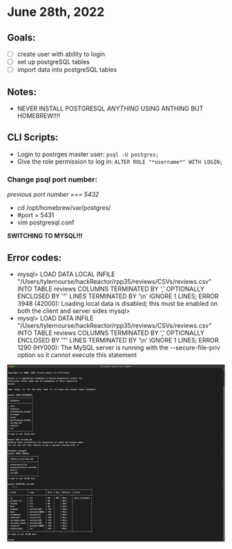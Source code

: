 # June 28th, 2022

## Goals:
- [ ] create user with ability to login
- [ ] set up postgreSQL tables
- [ ] import data into postgreSQL tables

## Notes:
- NEVER INSTALL POSTGRESQL *ANYTHING* USING ANTHING BUT HOMEBREW!!!!

## CLI Scripts:
- Login to postrges master user: ```psql -U postgres;```
- Give the role permission to log in: ```ALTER ROLE "*username*" WITH LOGIN;```

### Change psql port number:
*previous port number === 5432*
- cd /opt/homebrew/var/postgres/
- #port = 5431
- vim postgresql.conf

**SWITCHING TO MYSQL!!!**

## Error codes:
- mysql> LOAD DATA LOCAL INFILE "/Users/tylernourse/hackReactor/rpp35/reviews/CSVs/reviews.csv" INTO TABLE reviews COLUMNS TERMINATED BY ',' OPTIONALLY ENCLOSED BY '"' LINES TERMINATED BY '\n' IGNORE 1 LINES;
ERROR 3948 (42000): Loading local data is disabled; this must be enabled on both the client and server sides
mysql>
- mysql> LOAD DATA INFILE "/Users/tylernourse/hackReactor/rpp35/reviews/CSVs/reviews.csv" INTO TABLE reviews COLUMNS TERMINATED BY ',' OPTIONALLY ENCLOSED BY '"' LINES TERMINATED BY '\n' IGNORE 1 LINES;
ERROR 1290 (HY000): The MySQL server is running with the --secure-file-priv option so it cannot execute this statement

![](./Resources/DB_installed_and_loaded.png)
